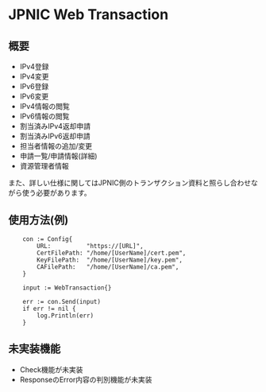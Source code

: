 # JPNIC Web Transaction

## 概要

- IPv4登録
- IPv4変更
- IPv6登録
- IPv6変更
- IPv4情報の閲覧
- IPv6情報の閲覧
- 割当済みIPv4返却申請
- 割当済みIPv6返却申請
- 担当者情報の追加/変更
- 申請一覧/申請情報(詳細)
- 資源管理者情報
  
また、詳しい仕様に関してはJPNIC側のトランザクション資料と照らし合わせながら使う必要があります。

## 使用方法(例)

```
	con := Config{
		URL:          "https://[URL]",
		CertFilePath: "/home/[UserName]/cert.pem",
		KeyFilePath:  "/home/[UserName]/key.pem",
		CAFilePath:   "/home/[UserName]/ca.pem",
	}
	
	input := WebTransaction{}
	
	err := con.Send(input)
	if err != nil {
	    log.Println(err)
	}
```

## 未実装機能

- Check機能が未実装
- ResponseのError内容の判別機能が未実装